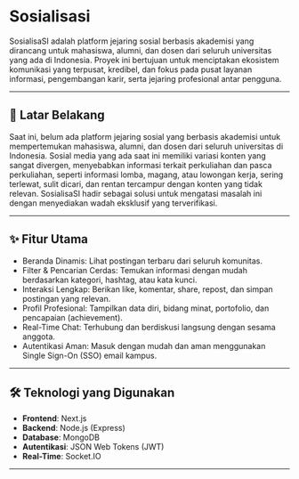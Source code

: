 # Sosialisasi

SosialisaSI adalah platform jejaring sosial berbasis akademisi yang dirancang  untuk mahasiswa, alumni, dan dosen dari seluruh universitas yang ada di Indonesia. 
Proyek ini bertujuan untuk menciptakan ekosistem komunikasi yang terpusat, kredibel, dan fokus pada pusat layanan informasi, pengembangan karir, serta jejaring profesional antar pengguna.

---

## 🚀 Latar Belakang

Saat ini, belum ada platform jejaring sosial yang berbasis akademisi untuk mempertemukan mahasiswa, alumni, dan dosen dari seluruh universitas di Indonesia. Sosial media yang ada saat ini memiliki variasi konten yang sangat divergen, menyebabkan informasi terkait perkuliahan dan pasca perkuliahan, seperti informasi lomba, magang, atau lowongan kerja, sering terlewat, sulit dicari, dan rentan tercampur dengan konten yang tidak relevan. SosialisaSI hadir sebagai solusi untuk mengatasi masalah ini dengan menyediakan wadah eksklusif yang terverifikasi.

---

## ✨ Fitur Utama

 - Beranda Dinamis: Lihat postingan terbaru dari seluruh komunitas.
 - Filter & Pencarian Cerdas: Temukan informasi dengan mudah berdasarkan kategori, hashtag, atau kata kunci.
 - Interaksi Lengkap: Berikan like, komentar, share, repost, dan simpan postingan yang relevan.
 - Profil Profesional: Tampilkan data diri, bidang minat, portofolio, dan pencapaian (achievement).
 - Real-Time Chat: Terhubung dan berdiskusi langsung dengan sesama anggota.
 - Autentikasi Aman: Masuk dengan mudah dan aman menggunakan Single Sign-On (SSO) email kampus.

---

## 🛠️ Teknologi yang Digunakan

- **Frontend**: Next.js
- **Backend**: Node.js (Express)
- **Database**: MongoDB
- **Autentikasi**: JSON Web Tokens (JWT)
- **Real-Time**: Socket.IO

---
